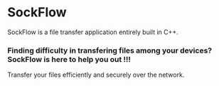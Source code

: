 # SockFlow
SockFlow is a file transfer application entirely built in C++.
### Finding difficulty in transfering files among your devices? SockFlow is here to help you out !!!
Transfer your files efficiently and securely over the network.
